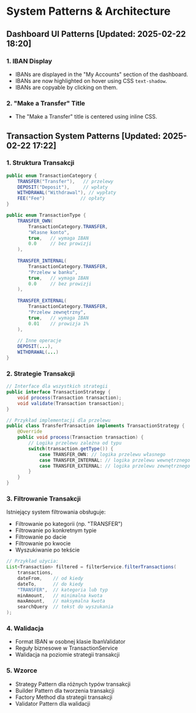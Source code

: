 # System Patterns & Architecture

## Dashboard UI Patterns [Updated: 2025-02-22 18:20]

### 1. IBAN Display

-   IBANs are displayed in the "My Accounts" section of the dashboard.
-   IBANs are now highlighted on hover using CSS `text-shadow`.
-   IBANs are copyable by clicking on them.

### 2. "Make a Transfer" Title

-   The "Make a Transfer" title is centered using inline CSS.

## Transaction System Patterns [Updated: 2025-02-22 17:22]

### 1. Struktura Transakcji
```java
public enum TransactionCategory {
    TRANSFER("Transfer"),   // przelewy
    DEPOSIT("Deposit"),     // wpłaty
    WITHDRAWAL("Withdrawal"), // wypłaty
    FEE("Fee")             // opłaty
}

public enum TransactionType {
    TRANSFER_OWN(
        TransactionCategory.TRANSFER,
        "Własne konto",
        true,   // wymaga IBAN
        0.0     // bez prowizji
    ),
    
    TRANSFER_INTERNAL(
        TransactionCategory.TRANSFER,
        "Przelew w banku",
        true,   // wymaga IBAN
        0.0     // bez prowizji
    ),
    
    TRANSFER_EXTERNAL(
        TransactionCategory.TRANSFER,
        "Przelew zewnętrzny",
        true,   // wymaga IBAN
        0.01    // prowizja 1%
    ),
    
    // Inne operacje
    DEPOSIT(...),
    WITHDRAWAL(...)
}
```

### 2. Strategie Transakcji
```java
// Interface dla wszystkich strategii
public interface TransactionStrategy {
    void process(Transaction transaction);
    void validate(Transaction transaction);
}

// Przykład implementacji dla przelewu
public class TransferTransaction implements TransactionStrategy {
    @Override
    public void process(Transaction transaction) {
        // Logika przelewu zależna od typu
        switch(transaction.getType()) {
            case TRANSFER_OWN: // logika przelewu własnego
            case TRANSFER_INTERNAL: // logika przelewu wewnętrznego
            case TRANSFER_EXTERNAL: // logika przelewu zewnętrznego
        }
    }
}
```

### 3. Filtrowanie Transakcji
Istniejący system filtrowania obsługuje:
- Filtrowanie po kategorii (np. "TRANSFER")
- Filtrowanie po konkretnym typie
- Filtrowanie po dacie
- Filtrowanie po kwocie
- Wyszukiwanie po tekście

```java
// Przykład użycia:
List<Transaction> filtered = filterService.filterTransactions(
    transactions,
    dateFrom,    // od kiedy
    dateTo,      // do kiedy
    "TRANSFER",  // kategoria lub typ
    minAmount,   // minimalna kwota
    maxAmount,   // maksymalna kwota
    searchQuery  // tekst do wyszukania
);
```

### 4. Walidacja
- Format IBAN w osobnej klasie IbanValidator
- Reguły biznesowe w TransactionService
- Walidacja na poziomie strategii transakcji

### 5. Wzorce
- Strategy Pattern dla różnych typów transakcji
- Builder Pattern dla tworzenia transakcji
- Factory Method dla strategii transakcji
- Validator Pattern dla walidacji